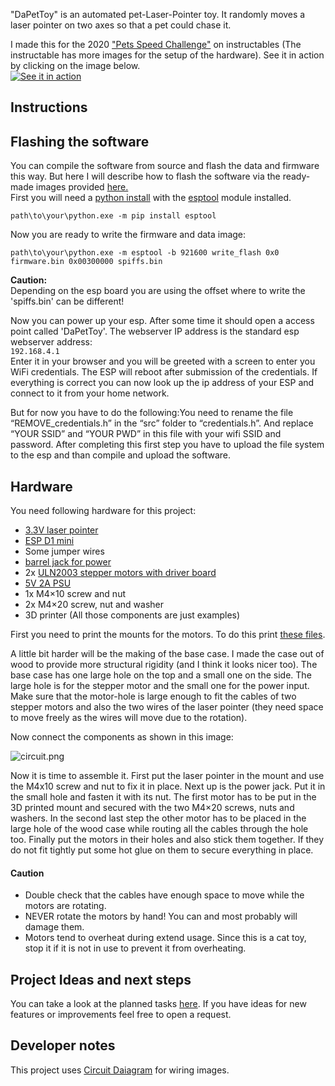"DaPetToy" is an automated pet-Laser-Pointer toy.
It randomly moves a laser pointer on two axes so that a pet could chase it.

I made this for the 2020 ["Pets Speed Challenge"]((https://www.instructables.com/id/An-Automated-Cat-laser-pointer-toy/) ) on instructables (The instructable has more images for the setup of the hardware).
See it in action by clicking on the image below. </br>
[![See it in action](https://img.youtube.com/vi/vp5igMt3IM0/0.jpg)](https://www.youtube.com/watch?v=vp5igMt3IM0)


## Instructions

## Flashing the software
You can compile the software from source and flash the data and firmware this way.
But here I will describe how to flash the software via the ready-made images provided [here.](https://github.com/CaptainDario/Automated-Cat-Laser-Pointer-toy/releases) </br>
First you will need a [python install](https://www.python.org) with the [esptool](https://github.com/espressif/esptool) module installed.
```
path\to\your\python.exe -m pip install esptool
```
Now you are ready to write the firmware and data image:
```
path\to\your\python.exe -m esptool -b 921600 write_flash 0x0 firmware.bin 0x00300000 spiffs.bin
```

**Caution:** </br>
Depending on the esp board you are using the offset where to write the 'spiffs.bin' can be different!

Now you can power up your esp.
After some time it should open a access point called 'DaPetToy'.
The webserver IP address is the standard esp webserver address: </br>
```192.168.4.1``` </br>
Enter it in your browser and you will be greeted with a screen to enter you WiFi credentials.
The ESP will reboot after submission of the credentials.
If everything is correct you can now look up the ip address of your ESP and connect to it from your home network.

But for now you have to do the following:You need to rename the file “REMOVE_credentials.h” in the “src” folder to “credentials.h”. And replace “YOUR SSID” and “YOUR PWD” in this file with your wifi SSID and password.
After completing this first step you have to upload the file system to the esp and than compile and upload the software.

## Hardware
You need following hardware for this project:

* [3.3V laser pointer](https://www.aliexpress.com/item/32676284654.html?spm=a2g0s.9042311.0.0.27424c4dB5clXD)
* [ESP D1 mini](https://www.aliexpress.com/item/33036965281.html?spm=a2g0o.productlist.0.0.4ccc4b07HOS6x9&algo_pvid=bc3ef8fe-2a08-46af-b766-844a65c69a65&algo_expid=bc3ef8fe-2a08-46af-b766-844a65c69a65-8&btsid=0b0a0ad815928792906667495eca52&ws_ab_test=searchweb0_0,searchweb201602_,searchweb201603_)
* Some jumper wires
* [barrel jack for power](https://www.aliexpress.com/item/32883658107.html?spm=a2g0s.9042311.0.0.27424c4dngOKlg)
* 2x [ULN2003 stepper motors with driver board](https://www.aliexpress.com/item/32962476866.html?spm=a2g0o.productlist.0.0.6ad63f4eT367Qu&algo_pvid=4c8276b2-4e30-4886-951e-bd294634acb4&algo_expid=4c8276b2-4e30-4886-951e-bd294634acb4-12&btsid=0b0a187b15928792542952779e343a&ws_ab_test=searchweb0_0,searchweb201602_,searchweb201603_)
* [5V 2A PSU](https://www.aliexpress.com/item/4000102102421.html?spm=a2g0o.productlist.0.0.c70945e3c7KZNP&s=p&ad_pvid=202006222023487857474908802500001954491_4&algo_pvid=c8b813d4-ded6-4fb1-b736-55e24e119589&algo_expid=c8b813d4-ded6-4fb1-b736-55e24e119589-3&btsid=0b0a050115928826284412892e2f08&ws_ab_test=searchweb0_0,searchweb201602_,searchweb201603_)
* 1x M4×10 screw and nut
* 2x M4×20 screw, nut and washer
* 3D printer
(All those components are just examples)

First you need to print the mounts for the motors. To do this print
[these files](https://github.com/CaptainDario/Automated-Cat-Laser-Pointer-toy/tree/master/models).

A little bit harder will be the making of the base case. I made the case out of wood to provide more structural rigidity (and I think it looks nicer too). The base case has one large hole on the top and a small one on the side. The large hole is for the stepper motor and the small one for the power input. Make sure that the motor-hole is large enough to fit the cables of two stepper motors and also the two wires of the laser pointer (they need space to move freely as the wires will move due to the rotation).

Now connect the components as shown in this image:

![circuit.png](./instructions/wiring/circuit.png)

Now it is time to assemble it. First put the laser pointer in the mount and use the M4x10 screw and nut to fix it in place.
Next up is the power jack. Put it in the small hole and fasten it with its nut.
The first motor has to be put in the 3D printed mount and secured with the two M4×20 screws, nuts and washers.
In the second last step the other motor has to be placed in the large hole of the wood case while routing all the cables through the hole too.
Finally put the motors in their holes and also stick them together. If they do not fit tightly put some hot glue on them to secure everything in place.


#### Caution
* Double check that the cables have enough space to move while the motors are rotating. 
* NEVER rotate the motors by hand! You can and most probably will damage them.
* Motors tend to overheat during extend usage. Since this is a cat toy, stop it if it is not in use to prevent it from overheating.




## Project Ideas and next steps
You can take a look at the planned tasks [here](https://github.com/CaptainDario/Automated-Cat-Laser-Pointer-toy/projects/1).
If you have ideas for new features or improvements feel free to open a request.


## Developer notes
This project uses [Circuit Daiagram](https://www.circuit-diagram.org/) for wiring images.
